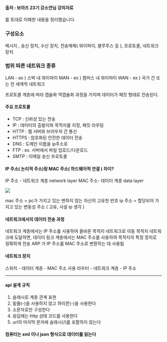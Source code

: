 #### 출처 : 보아즈 23기 강소연님 강의자료
를 토대로 이해한 내용을 정리했습니다.
### 구성요소

메시지 , 송신 장치, 수신 장치, 전송매체( 와이파이, 블루투스 등 ), 프로토콜, 네트워크 장치

### 범위 따른 네트워크 종류

LAN - ex ) 스벅 내 와이파이
MAN - ex ) 캠퍼스 내 와이파이
WAN - ex ) 국가 간 또는 전 세계적 네트워크

프로토콜 계층에 따라 캡슐화 역캡슐화 과정을 거치며 데이터가 패킷 형태로 전송된다.

#### 주요 프로토콜

- TCP : 신뢰성 있는 전송
- IP : 데이터의 출발지와 목적지를 지정, 패킷 라우팅
- HTTP : 웹 서버와 브러우저 간 통신
- HTTPS : 암호화된 안전한 데이터 전송
- DNS : 도메인 이름을 ip주소로
- FTP : ex. 서버에서 파일 업로드/다운로드
- SMTP : 이메일 송신 프로토콜

#### IP 주소( 논리적 주소)랑 MAC 주소( 하드웨어적 연결 ) 차이?

IP 주소 - 네트워크 계층 network layer 
MAC 주소- 데이터 계층 data layer

![](https://i.imgur.com/SAM6AKu.png)

mac 주소 = pc가 가지고 있는 변하지 않는 자신의 고유한 번호
ip 주소 = 할당되어 가지고 있는 변동성 주소 ( 고유, 사설 ip 생각 ) 

#### 네트워크에서의 데이터 전송 과정

네트워크 계층에서는 IP 주소를 사용하여 올바른 목적지 네트워크로 이동
목적지 네트워크에 도달하면, 데이터 링크 계층에서는 MAC 주소를 사용하여 목적지의 특정 장치로 정확하게 전송
ARP 가 IP 주소를 MAC 주소로 변환하는 데 사용됨

#### 네트워크 장치
스위치 - 데이터 계층 - MAC 주소 사용
라우터 -  네트워크 계층 - IP 주소 

---
#### api 설계 규칙

1. 슬래시로 계층 관계 표현
2. 밑줄(-)을 사용하지 않고 하이픈(-)을 사용한다
3. 소문자로만 구성한다
4. 응답에는 http 상태 코드를 사용한다
5. url의 마지막 문자에 슬래시(/)를 포함하지 않는다

#### 컴퓨터는 xml 이나 json 형식으로 데이터를 읽는다


